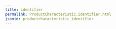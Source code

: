 ```yaml
---
title: identifier
permalink: ProductCharacteristic.identifier.html
jsonid: productcharacteristic_identifier
---
```

